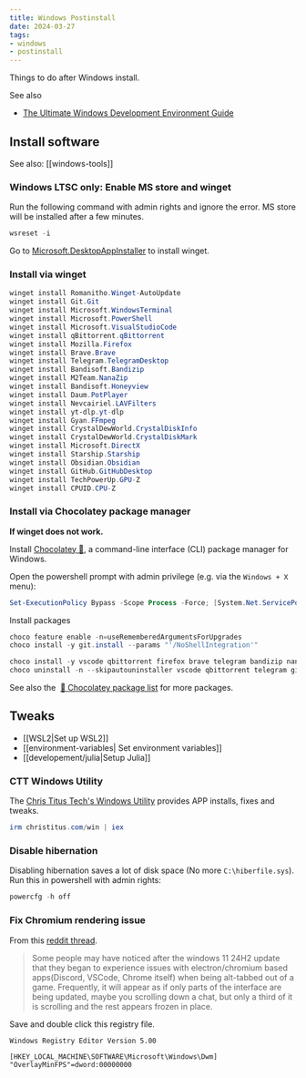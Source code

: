 ```yaml
---
title: Windows Postinstall
date: 2024-03-27
tags:
- windows
- postinstall
---
```


Things to do after Windows install.

See also
- [The Ultimate Windows Development Environment Guide](https://unicorn-utterances.com/posts/ultimate-windows-development-environment-guide)

## Install software

See also: [[windows-tools]]

### Windows LTSC only: Enable MS store and winget

Run the following command with admin rights and ignore the error. MS store will be installed after a few minutes.

```powershell
wsreset -i
```

Go to [Microsoft.DesktopAppInstaller](https://apps.microsoft.com/detail/9nblggh4nns1?rtc=1&hl=zh-tw&gl=TW#activetab=pivot:overviewtab) to install winget.

### Install via winget

```powershell
winget install Romanitho.Winget-AutoUpdate
winget install Git.Git
winget install Microsoft.WindowsTerminal
winget install Microsoft.PowerShell
winget install Microsoft.VisualStudioCode
winget install qBittorrent.qBittorrent
winget install Mozilla.Firefox
winget install Brave.Brave
winget install Telegram.TelegramDesktop
winget install Bandisoft.Bandizip
winget install M2Team.NanaZip
winget install Bandisoft.Honeyview
winget install Daum.PotPlayer
winget install Nevcairiel.LAVFilters
winget install yt-dlp.yt-dlp
winget install Gyan.FFmpeg
winget install CrystalDewWorld.CrystalDiskInfo
winget install CrystalDewWorld.CrystalDiskMark
winget install Microsoft.DirectX
winget install Starship.Starship
winget install Obsidian.Obsidian
winget install GitHub.GitHubDesktop
winget install TechPowerUp.GPU-Z
winget install CPUID.CPU-Z
```

### Install via Chocolatey package manager

**If winget does not work.**

Install [Chocolatey 🍫](https://chocolatey.org/), a command-line interface (CLI) package manager for Windows.

Open the powershell prompt with admin privilege (e.g. via the `Windows + X` menu):

```powershell
Set-ExecutionPolicy Bypass -Scope Process -Force; [System.Net.ServicePointManager]::SecurityProtocol = [System.Net.ServicePointManager]::SecurityProtocol -bor 3072; iex ((New-Object System.Net.WebClient).DownloadString('https://community.chocolatey.org/install.ps1'))
```

Install packages

```powershell
choco feature enable -n=useRememberedArgumentsForUpgrades
choco install -y git.install --params "'/NoShellIntegration'"

choco install -y vscode qbittorrent firefox brave telegram bandizip nanazip honeyview potplayer lavfilters yt-dlp ffmpeg crystaldiskinfo crystaldiskmark directx vcredist-all starship obsidian nerd-fonts-firacode nerd-fonts-hack github-desktop
choco uninstall -n --skipautouninstaller vscode qbittorrent telegram github-desktop brave firefox
```

See also the  [🍫 Chocolatey package list](https://chocolatey.org/packages) for more packages.

## Tweaks

- [[WSL2|Set up WSL2]]
- [[environment-variables| Set environment variables]]
- [[developement/julia|Setup Julia]]

### CTT Windows Utility

The [Chris Titus Tech's Windows Utility](https://github.com/ChrisTitusTech/winutil) provides APP installs, fixes and tweaks.

```powershell
irm christitus.com/win | iex
```

### Disable hibernation

Disabling hibernation saves a lot of disk space (No more `C:\hiberfile.sys`). Run this in powershell with admin rights:

```powershell
powercfg -h off
```

### Fix Chromium rendering issue

From this [reddit thread](https://www.reddit.com/r/Windows11/comments/1kgp7ar/cause_and_solution_to_windows_24h2_related/).

> Some people may have noticed after the windows 11 24H2 update that they began to experience issues with electron/chromium based apps(Discord, VSCode, Chrome itself) when being alt-tabbed out of a game.
> Frequently, it will appear as if only parts of the interface are being updated, maybe you scrolling down a chat, but only a third of it is scrolling and the rest appears frozen in place.

Save and double click this registry file.

``` title="dwm_mpo_fix.reg"
Windows Registry Editor Version 5.00

[HKEY_LOCAL_MACHINE\SOFTWARE\Microsoft\Windows\Dwm]
"OverlayMinFPS"=dword:00000000
```
